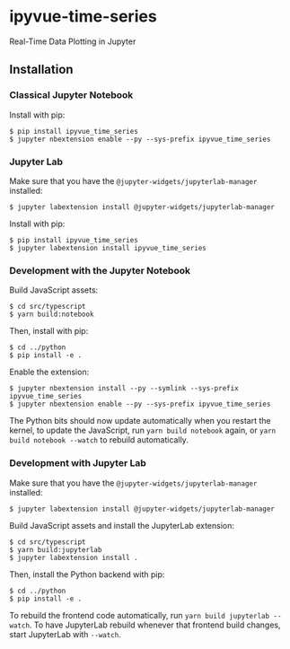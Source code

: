 # ipyvue-time-series

Real-Time Data Plotting in Jupyter

## Installation

### Classical Jupyter Notebook

Install with pip:

    $ pip install ipyvue_time_series
    $ jupyter nbextension enable --py --sys-prefix ipyvue_time_series

### Jupyter Lab

Make sure that you have the `@jupyter-widgets/jupyterlab-manager` installed:

    $ jupyter labextension install @jupyter-widgets/jupyterlab-manager

Install with pip:

    $ pip install ipyvue_time_series
    $ jupyter labextension install ipyvue_time_series

### Development with the Jupyter Notebook

Build JavaScript assets:

    $ cd src/typescript
    $ yarn build:notebook

Then, install with pip:

    $ cd ../python
    $ pip install -e .

Enable the extension:

    $ jupyter nbextension install --py --symlink --sys-prefix ipyvue_time_series
    $ jupyter nbextension enable --py --sys-prefix ipyvue_time_series

The Python bits should now update automatically when you restart the kernel, to
update the JavaScript, run `yarn build notebook` again, or `yarn build notebook
--watch` to rebuild automatically.

### Development with Jupyter Lab

Make sure that you have the `@jupyter-widgets/jupyterlab-manager` installed:

    $ jupyter labextension install @jupyter-widgets/jupyterlab-manager

Build JavaScript assets and install the JupyterLab extension:

    $ cd src/typescript
    $ yarn build:jupyterlab
    $ jupyter labextension install .

Then, install the Python backend with pip:

    $ cd ../python
    $ pip install -e .

To rebuild the frontend code automatically, run `yarn build jupyterlab
--watch`. To have JupyterLab rebuild whenever that frontend build changes,
start JupyterLab with `--watch`.
